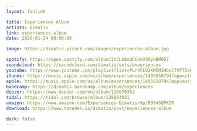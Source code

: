 ```yaml
---
layout: fanlink

title: Experiences Album
artists: Dimatis
link: experiences-album
date: 2020-01-24 00:00:08

image: https://dimatis.yizack.com/images/experiences-album.jpg

spotify: https://open.spotify.com/album/2nCLG8xdGCenV30yUBM0O7
soundcloud: https://soundcloud.com/dimatis/sets/experiences
youtube: https://www.youtube.com/playlist?list=PLrYFLU1XWSM1HbvCfVPT5kW2nbr5-xCnf
itunes: https://music.apple.com/us/album/experiences/1495650794?app=itunes
apple: https://music.apple.com/us/album/experiences/1495650794?app=music
bandcamp: https://dimatis.bandcamp.com/album/experiences
deezer: https://www.deezer.com/en/album/128070352
tidal: https://tidal.com/browse/album/128864931
amazon: https://www.amazon.com/Experiences-Dimatis/dp/B0845QPK2R
download: https://www.toneden.io/dimatis/post/experiences-album

dark: false
---
```

